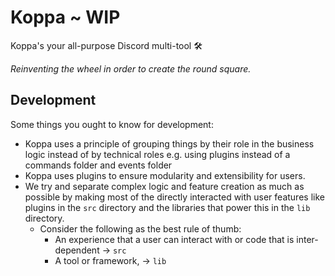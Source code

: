 # Koppa ~ WIP

Koppa's your all-purpose Discord multi-tool 🛠

*Reinventing the wheel in order to create the round square.*

## Development

Some things you ought to know for development:
 - Koppa uses a principle of grouping things by their role in the business logic instead of by technical roles
   e.g. using plugins instead of a commands folder and events folder
 - Koppa uses plugins to ensure modularity and extensibility for users.
 - We try and separate complex logic and feature creation as much as possible by making most of the
   directly interacted with user features like plugins in the `src` directory and the libraries that
   power this in the `lib` directory. 
    - Consider the following as the best rule of thumb:
      - An experience that a user can interact with or code that is inter-dependent -> `src`
      - A tool or framework, -> `lib`
